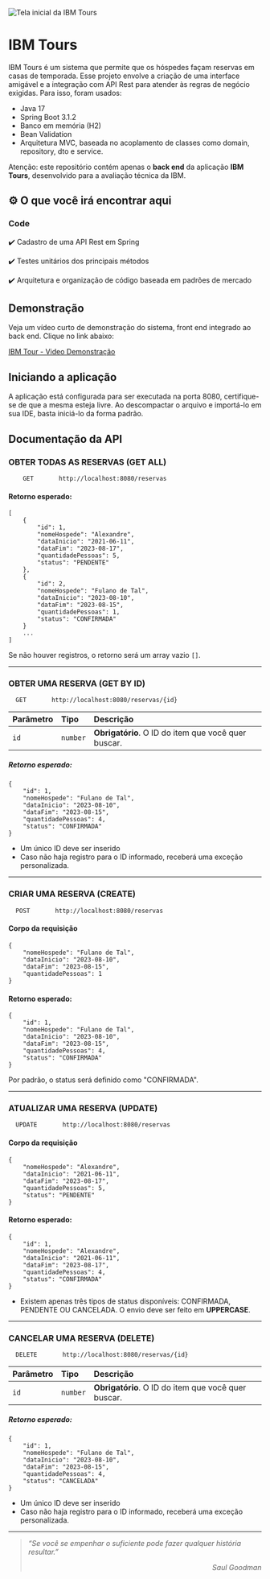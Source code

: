 ![Tela inicial da IBM Tours](https://media.discordapp.net/attachments/924735264574816318/1138572948198932621/home_screen.jpg?width=775&height=379)

# IBM Tours

IBM Tours é um sistema que permite que os hóspedes façam reservas em casas de temporada. Esse projeto envolve a criação de uma interface amigável e a integração com API Rest para atender às regras de negócio exigidas. Para isso, foram usados:

- Java 17
- Spring Boot 3.1.2
- Banco em memória (H2)
- Bean Validation
- Arquitetura MVC, baseada no acoplamento de classes como domain, repository, dto e service.

Atenção: este repositório contém apenas o **back end** da aplicação **IBM Tours**, desenvolvido para a avaliação técnica da IBM.

## ⚙️ O que você irá encontrar aqui

### Code

:heavy_check_mark: Cadastro de uma API Rest em Spring

:heavy_check_mark: Testes unitários dos principais métodos

:heavy_check_mark: Arquitetura e organização de código baseada em padrões de mercado

## Demonstração

Veja um vídeo curto de demonstração do sistema, front end integrado ao back end. Clique no link abaixo:

[IBM Tour - Video Demonstração](https://www.youtube.com/embed/UQdPPougiPo)

## Iniciando a aplicação

A aplicação está configurada para ser executada na porta 8080, certifique-se de que a mesma esteja livre.
Ao descompactar o arquivo e importá-lo em sua IDE, basta iniciá-lo da forma padrão.

## Documentação da API

### OBTER TODAS AS RESERVAS (GET ALL)


```http
    GET       http://localhost:8080/reservas
```
#### Retorno esperado:
```
[
    {
        "id": 1,
        "nomeHospede": "Alexandre",
        "dataInicio": "2021-06-11",
        "dataFim": "2023-08-17",
        "quantidadePessoas": 5,
        "status": "PENDENTE"
    },
    {
        "id": 2,
        "nomeHospede": "Fulano de Tal",
        "dataInicio": "2023-08-10",
        "dataFim": "2023-08-15",
        "quantidadePessoas": 1,
        "status": "CONFIRMADA"
    }
    ...
]
```
Se não houver registros, o retorno será um array vazio `[]`.

---

### OBTER UMA RESERVA (GET BY ID)

```http
  GET       http://localhost:8080/reservas/{id}
```

| Parâmetro   | Tipo     | Descrição                                           |
| :---------- |:---------|:----------------------------------------------------|
| `id`      | `number` | **Obrigatório**. O ID do item que você quer buscar. |


##### Retorno esperado:

```
{
    "id": 1,
    "nomeHospede": "Fulano de Tal",
    "dataInicio": "2023-08-10",
    "dataFim": "2023-08-15",
    "quantidadePessoas": 4,
    "status": "CONFIRMADA"
}
```
- Um único ID deve ser inserido
- Caso não haja registro para o ID informado, receberá uma exceção personalizada.

---

### CRIAR UMA RESERVA (CREATE)

```http
  POST       http://localhost:8080/reservas
```
#### Corpo da requisição
```
{
    "nomeHospede": "Fulano de Tal",
    "dataInicio": "2023-08-10",
    "dataFim": "2023-08-15",
    "quantidadePessoas": 1
}
```
#### Retorno esperado:

```
{
    "id": 1,
    "nomeHospede": "Fulano de Tal",
    "dataInicio": "2023-08-10",
    "dataFim": "2023-08-15",
    "quantidadePessoas": 4,
    "status": "CONFIRMADA"
}
```
Por padrão, o status será definido como "CONFIRMADA". 

---

### ATUALIZAR UMA RESERVA (UPDATE)

```http
  UPDATE       http://localhost:8080/reservas
```
#### Corpo da requisição
```
{
    "nomeHospede": "Alexandre",
    "dataInicio": "2021-06-11",
    "dataFim": "2023-08-17",
    "quantidadePessoas": 5,
    "status": "PENDENTE"
}
```
#### Retorno esperado:

```
{
    "id": 1,
    "nomeHospede": "Alexandre",
    "dataInicio": "2021-06-11",
    "dataFim": "2023-08-17",
    "quantidadePessoas": 4,
    "status": "CONFIRMADA"
}
```

- Existem apenas três tipos de status disponíveis: CONFIRMADA, PENDENTE OU CANCELADA. O envio deve ser feito em **UPPERCASE**.

---

### CANCELAR UMA RESERVA (DELETE)

```http
  DELETE       http://localhost:8080/reservas/{id}
```

| Parâmetro   | Tipo     | Descrição                                           |
| :---------- |:---------|:----------------------------------------------------|
| `id`      | `number` | **Obrigatório**. O ID do item que você quer buscar. |


##### Retorno esperado:

```
{
    "id": 1,
    "nomeHospede": "Fulano de Tal",
    "dataInicio": "2023-08-10",
    "dataFim": "2023-08-15",
    "quantidadePessoas": 4,
    "status": "CANCELADA"
}
```
- Um único ID deve ser inserido
- Caso não haja registro para o ID informado, receberá uma exceção personalizada.

---

> _“Se você se empenhar o suficiente pode fazer qualquer história resultar.” <div style="text-align: right"> Saul Goodman_ </div>
